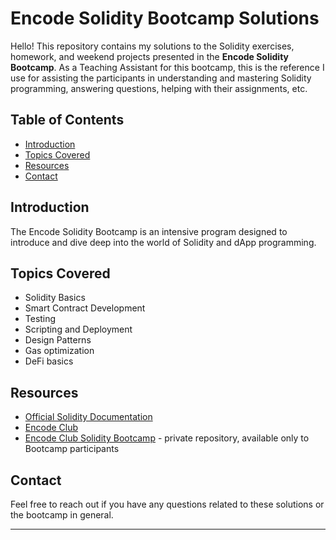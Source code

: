 # Encode Solidity Bootcamp Solutions

Hello! This repository contains my solutions to the Solidity exercises, homework, and weekend projects presented in the **Encode Solidity Bootcamp**. As a Teaching Assistant for this bootcamp, this is the reference I use for assisting the participants in understanding and mastering Solidity programming, answering questions, helping with their assignments, etc.

## Table of Contents

- [Introduction](#introduction)
- [Topics Covered](#topics-covered)
- [Resources](#resources)
- [Contact](#contact)

## Introduction

The Encode Solidity Bootcamp is an intensive program designed to introduce and dive deep into the world of Solidity and dApp programming.

## Topics Covered

- Solidity Basics
- Smart Contract Development
- Testing 
- Scripting and Deployment
- Design Patterns
- Gas optimization
- DeFi basics

## Resources

- [Official Solidity Documentation](https://solidity.readthedocs.io/)
- [Encode Club](https://www.encode.club/)
- [Encode Club Solidity Bootcamp](https://github.com/Encode-Club-Solidity-Bootcamp) - private repository, available only to Bootcamp participants

## Contact

Feel free to reach out if you have any questions related to these solutions or the bootcamp in general.

---

